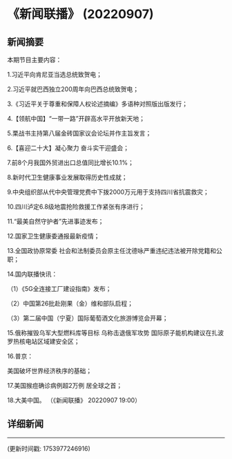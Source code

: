 # 《新闻联播》 (20220907)

## 新闻摘要

本期节目主要内容：


1.习近平向肯尼亚当选总统致贺电；


2.习近平就巴西独立200周年向巴西总统致贺电；


3.《习近平关于尊重和保障人权论述摘编》多语种对照版出版发行；


4.【领航中国】“一带一路”开辟高水平开放新天地；


5.栗战书主持第八届金砖国家议会论坛并作主旨发言；


6.【喜迎二十大】凝心聚力 奋斗实干迎盛会；


7.前8个月我国外贸进出口总值同比增长10.1%；


8.新时代卫生健康事业发展取得历史性成就；


9.中央组织部从代中央管理党费中下拨2000万元用于支持四川省抗震救灾；


10.四川泸定6.8级地震抢险救援工作紧张有序进行；


11.“最美自然守护者”先进事迹发布；


12.国家卫生健康委通报最新疫情；


13.全国政协原常委 社会和法制委员会原主任沈德咏严重违纪违法被开除党籍和公职；


14.国内联播快讯：


（1）《5G全连接工厂建设指南》发布；


（2）中国第26批赴刚果（金）维和部队启程；


（3）第二届中国（宁夏）国际葡萄酒文化旅游博览会开幕；


15.俄称摧毁乌军大型燃料库等目标 乌称击退俄军攻势 国际原子能机构建议在扎波罗热核电站区域建安全区；


16.普京：

美国破坏世界经济秩序的基础；


17.美国猴痘确诊病例超2万例 居全球之首；


18.大美中国。
（《新闻联播》 20220907 19:00）

## 详细新闻

---

(更新时间戳: 1753977246916)


